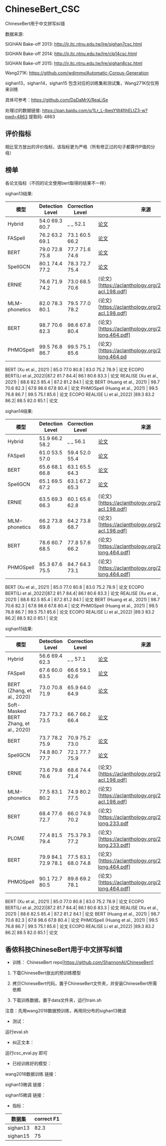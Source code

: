 # ChineseBert_CSC
ChineseBert用于中文拼写纠错


数据来源:

SIGHAN Bake-off 2013: http://ir.itc.ntnu.edu.tw/lre/sighan7csc.html

SIGHAN Bake-off 2014: http://ir.itc.ntnu.edu.tw/lre/clp14csc.html

SIGHAN Bake-off 2015: http://ir.itc.ntnu.edu.tw/lre/sighan8csc.html

Wang271K: https://github.com/wdimmy/Automatic-Corpus-Generation

sighan13，sighan14，sighan15 包含对应的训练集和测试集，Wang271K仅仅用来训练

具体可参考：https://github.com/DaDaMrX/ReaLiSe

处理过的数据链接: https://pan.baidu.com/s/1Lr_L-lbesYW4fjhELtZ3-w?pwd=4863 提取码: 4863 


## 评价指标
相比官方放出的评价指标，该指标更为严格（所有修正过的句子都算作P值的分母）

## 榜单

各论文指标（不同的论文使用bert取得的结果不一样）

sighan13结果:

 模型 | Detection Level | Correction Level | 来源
---|---|--- |---
 Hybrid | 54.0 69.3 60.7 |  _ _ 52.1 | [论文](https://aclanthology.org/D18-1273.pdf)
 FASpell |76.2 63.2 69.1| 73.1 60.5 66.2 | [论文](https://aclanthology.org/D19-5522.pdf)
 BERT | 79.0 72.8 75.8 | 77.7 71.6 74.6 |  [论文](https://arxiv.org/pdf/2004.14166.pdf)
 SpellGCN | 80.1 74.4 77.2 | 78.3 72.7 75.4 | [论文](https://arxiv.org/pdf/2004.14166.pdf)
 ERNIE  |76.6 71.9 74.2 | 73.0 68.5 70.6 | (论文)[https://aclanthology.org/2021.findings-acl.198.pdf]
 MLM-phonetics | 82.0 78.3 80.1| 79.5 77.0 78.2 | (论文)[https://aclanthology.org/2021.findings-acl.198.pdf]
 BERT  |98.7 70.6 82.3|98.6 67.8 80.4| (论文)[https://aclanthology.org/2021.acl-long.464.pdf]
 PHMOSpell |99.5 76.8 86.7| 99.5 75.1 85.6 | (论文)[https://aclanthology.org/2021.acl-long.464.pd
 
 BERT (Xu et al., 2021) | 85.0 77.0 80.8 | 83.0 75.2 78.9 | 论文
 ECOPO BERT(Li et al.,2022)|87.2 81.7 84.4| 86.1 80.6 83.3 | 论文
 REALISE (Xu et al., 2021) | 88.6 82.5 85.4 | 87.2 81.2 84.1 | 论文
 BERT (Huang et al., 2021) | 98.7 70.6 82.3 | 67.8 98.6 67.8 80.4 | 论文
 PHMOSpell (Huang et al., 2021) | 99.5 76.8 86.7 | 99.5 75.1 85.6 | 论文
 ECOPO REALISE Li et al.,2022) |89.3 83.2 86.2| 88.5 82.0 85.1 | 论文


sighan14结果:

 模型 | Detection Level | Correction Level |来源
---|---|--- |---
 Hybrid | 51.9 66.2 58.2 | _ _ 56.1 | [论文](https://aclanthology.org/D18-1273.pdf)
 FASpell |61.0 53.5 57.0| 59.4 52.0 55.4 | [论文](https://aclanthology.org/D19-5522.pdf)
 BERT | 65.6 68.1 66.8 | 63.1 65.5 64.3 | [论文](https://arxiv.org/pdf/2004.14166.pdf)
 SpellGCN | 65.1 69.5 67.2 | 63.1 67.2 65.3 | [论文](https://arxiv.org/pdf/2004.14166.pdf)
 ERNIE  |63.5 69.3 66.3 | 60.1 65.6 62.8| (论文)[https://aclanthology.org/2021.findings-acl.198.pdf]
 MLM-phonetics | 66.2 73.8 69.8| 64.2 73.8 68.7 | (论文)[https://aclanthology.org/2021.findings-acl.198.pdf]
 BERT  |78.6 60.7 68.5|77.8 57.6 66.2| (论文)[https://aclanthology.org/2021.acl-long.464.pdf]
 PHMOSpell |85.3 67.6 75.5| 84.7 64.3 73.1 | (论文)[https://aclanthology.org/2021.acl-long.464.pdf]
 
 BERT (Xu et al., 2021) | 85.0 77.0 80.8 | 83.0 75.2 78.9 | 论文
 ECOPO BERT(Li et al.,2022)|87.2 81.7 84.4| 86.1 80.6 83.3 | 论文
 REALISE (Xu et al., 2021) | 88.6 82.5 85.4 | 87.2 81.2 84.1 | 论文
 BERT (Huang et al., 2021) | 98.7 70.6 82.3 | 67.8 98.6 67.8 80.4 | 论文
 PHMOSpell (Huang et al., 2021) | 99.5 76.8 86.7 | 99.5 75.1 85.6 | 论文
 ECOPO REALISE Li et al.,2022) |89.3 83.2 86.2| 88.5 82.0 85.1 | 论文


sighan15结果:

 模型 | Detection Level | Correction Level | 来源
---|---|---|---
 Hybrid | 56.6 69.4 62.3 |  _ _ 57.1  | [论文](https://aclanthology.org/D18-1273.pdf)
 FASpell | 67.6 60.0 63.5 | 66.6 59.1 62.6 | [论文](https://aclanthology.org/D19-5522.pdf)
 BERT (Zhang, et al., 2020) | 73.0 70.8 71.9 | 65.9 64.0 64.9 | [论文](https://arxiv.org/pdf/2005.07421.pdf)
 Soft-Masked BERT Zhang, et al., 2020) | 73.7 73.2 73.5 | 66.7 66.2 66.4 | [论文](https://arxiv.org/pdf/2005.07421.pdf)
 BERT | 73.7 78.2 75.9 | 70.9 75.2 73.0 | [论文](https://arxiv.org/pdf/2004.14166.pdf)
 SpellGCN | 74.8 80.7 77.7 | 72.1 77.7 75.9 | [论文](https://arxiv.org/pdf/2004.14166.pdf)
 ERNIE  |73.6 79.8 76.6 | 68.6 74.4 71.4| (论文)[https://aclanthology.org/2021.findings-acl.198.pdf]
 MLM-phonetics | 77.5 83.1 80.2| 74.9 80.2 77.5 | (论文)[https://aclanthology.org/2021.findings-acl.198.pdf]
 BERT  |68.4 77.6 72.7 | 66.0 74.9 70.2| (论文)[https://aclanthology.org/2021.acl-long.233.pdf
 PLOME | 77.4 81.5 79.4 | 75.3 79.3 77.2 | (论文)[https://aclanthology.org/2021.acl-long.233.pdf]
 BERT  |79.9 84.1 72.9 78.1|77.5 83.1 68.0 74.8| (论文)[https://aclanthology.org/2021.acl-long.464.pdf]
 PHMOSpell |90.1 72.7 80.5| 89.6 69.2 78.1| (论文)[https://aclanthology.org/2021.acl-long.464.pdf]
 
 BERT (Xu et al., 2021) | 85.0 77.0 80.8 | 83.0 75.2 78.9 | 论文
 ECOPO BERT(Li et al.,2022)|87.2 81.7 84.4| 86.1 80.6 83.3 | 论文 
 REALISE (Xu et al., 2021) | 88.6 82.5 85.4 | 87.2 81.2 84.1 | 论文
 BERT (Huang et al., 2021) | 98.7 70.6 82.3 | 67.8 98.6 67.8 80.4 | 论文
 PHMOSpell (Huang et al., 2021) | 99.5 76.8 86.7 | 99.5 75.1 85.6 | 论文
 ECOPO REALISE Li et al.,2022) |89.3 83.2 86.2| 88.5 82.0 85.1 | 论文
 
 
 
## 香侬科技ChineseBert用于中文拼写纠错

- 训练：
ChineseBert repo[https://github.com/ShannonAI/ChineseBert]

1. 下载ChineseBert放出的预训练模型

2. 拷贝ChineseBert代码，置于ChineseBert文件夹，并安装ChineseBert所需依赖

3. 下载训练数据，置于data文件夹，运行train.sh

注意：先用wang2018数据预训练，再用同分布的sighan13微调


- 测试：

运行eval.sh


- 纠正文本：

运行csc_eval.py 即可



- 已经训练好的模型：

wang2018数据训练
链接：

sighan13微调
链接：

sighan15微调
链接：


- 指标：

数据集 | correct F1
---|---
sighan13 | 82.3
sighan15 | 75




